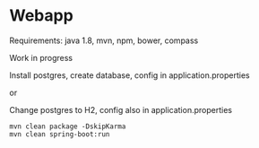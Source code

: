 # Webapp

Requirements: java 1.8, mvn, npm, bower, compass

Work in progress

Install postgres, create database, config in application.properties

or

Change postgres to H2, config also in application.properties

```
mvn clean package -DskipKarma
mvn clean spring-boot:run
```

